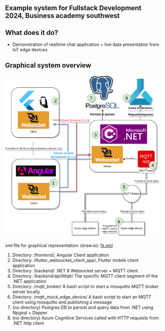 ## Example system for Fullstack Development 2024, Business academy southwest

## What does it do?

- Demonstration of realtime chat application + live data presentation from IoT edge devices

## Graphical system overview

![Diagram Description](fs.png)

xml file for graphical representation: (draw.io): [fs.xml](fs.xml)

1. Directory: /frontend/, Angular Client application
2. Directory: /flutter_websocket_client_app/, Flutter mobile client application
3. Directory: /backend/ .NET 8 Websocket server + MQTT client
4. Directory: /backend/api/Mqtt/ The specific MQTT client segment of the .NET application
5. Directory: /mqtt_broker/ A bash script to start a mosquitto MQTT broker server locally
6. Directory: /mqtt_mock_edge_device/ A bash script to start an MQTT client using mosquitto and publishing a message
7. (no directory) Postgres DB to persist and query data from .NET using Npgsql + Dapper
8. (no directory) Azure Cognitive Services called with HTTP requests from .NET http client